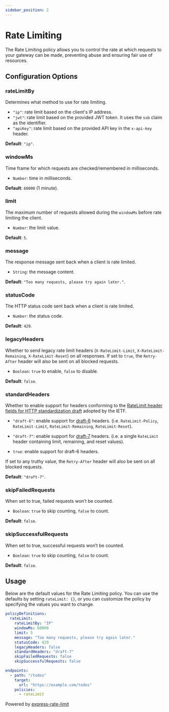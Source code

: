 ```yaml
---
sidebar_position: 2
---
```


# Rate Limiting

The Rate Limiting policy allows you to control the rate at which requests to your gateway can be made, preventing abuse and ensuring fair use of resources.

## Configuration Options

### rateLimitBy

Determines what method to use for rate limiting.

- `"ip"`: rate limit based on the client's IP address.
- `"jwt"`: rate limit based on the provided JWT token. It uses the `sub` claim as the identifier.
- `"apiKey"`: rate limit based on the provided API key in the `x-api-key` header.

**Default**: `"ip"`.

### windowMs

Time frame for which requests are checked/remembered in milliseconds.

- `Number`: time in milliseconds.

**Default**: `60000` (1 minute).

### limit

The maximum number of requests allowed during the `windowMs` before rate limiting the client.

- `Number`: the limit value.

**Default**: `5`.

### message

The response message sent back when a client is rate limited.

- `String`: the message content.

**Default**: `"Too many requests, please try again later."`.

### statusCode

The HTTP status code sent back when a client is rate limited.

- `Number`: the status code.

**Default**: `429`.

### legacyHeaders

Whether to send legacy rate limit headers (`X-RateLimit-Limit`, `X-RateLimit-Remaining`, `X-RateLimit-Reset`) on all responses. If set to `true`, the `Retry-After` header will also be sent on all blocked requests.

- `Boolean`: `true` to enable, `false` to disable.

**Default**: `false`.

### standardHeaders

Whether to enable support for headers conforming to the [RateLimit header fields for HTTP standardization draft](https://github.com/ietf-wg-httpapi/ratelimit-headers) adopted by the IETF.

- `"draft-6"`: enable support for [draft-6](https://datatracker.ietf.org/doc/html/draft-ietf-httpapi-ratelimit-headers-06) headers. (i.e. `RateLimit-Policy`, `RateLimit-Limit`, `RateLimit-Remaining`, `RateLimit-Reset`).

- `"draft-7"`: enable support for [draft-7](https://datatracker.ietf.org/doc/html/draft-ietf-httpapi-ratelimit-headers-07) headers. (i.e. a single `RateLimit` header containing limit, remaining, and reset values).

- `true`: enable support for draft-6 headers.

If set to any truthy value, the `Retry-After` header will also be sent on all blocked requests.

**Default**: `"draft-7"`.

### skipFailedRequests

When set to true, failed requests won’t be counted.

- `Boolean`: `true` to skip counting, `false` to count.

**Default**: `false`.

### skipSuccessfulRequests

When set to true, successful requests won’t be counted.

- `Boolean`: `true` to skip counting, `false` to count.

**Default**: `false`.

## Usage

Below are the default values for the Rate Limiting policy. You can use the defaults by setting `rateLimit: {}`, or you can customize the policy by specifying the values you want to change.

```yaml title="gateweaver.yml"
policyDefinitions:
  rateLimit:
    rateLimitBy: "IP"
    windowMs: 60000
    limit: 5
    message: "Too many requests, please try again later."
    statusCode: 429
    legacyHeaders: false
    standardHeaders: "draft-7"
    skipFailedRequests: false
    skipSuccessfulRequests: false

endpoints:
  - path: "/todos"
    target:
      url: "https://example.com/todos"
    policies:
      - rateLimit
```

Powered by [express-rate-limit](https://github.com/express-rate-limit/express-rate-limit)
